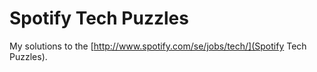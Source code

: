 # Spotify Tech Puzzles

My solutions to the [http://www.spotify.com/se/jobs/tech/](Spotify Tech Puzzles).
